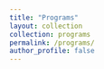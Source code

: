 ```yaml
---
title: "Programs"
layout: collection
collection: programs
permalink: /programs/
author_profile: false
---
```

